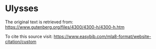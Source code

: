 # Ulysses

The original text is retrieved from: https://www.gutenberg.org/files/4300/4300-h/4300-h.htm


To cite this source visit: https://www.easybib.com/mla8-format/website-citation/custom





